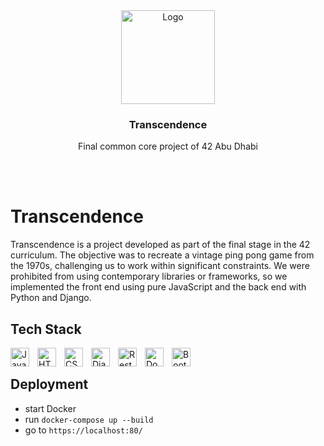 <div align="center">
<a href="https://github.com/hadi14250">
    <img src="https://i.imgur.com/vhriKbO.gif" alt="Logo" width="150" height="150">
  </a>
  <h3 align="center">Transcendence</h3>
  
  Final common core project of 42 Abu Dhabi

</div>

<br>
<br>

# Transcendence

Transcendence is a project developed as part of the final stage in the 42 curriculum. The objective was to recreate a vintage ping pong game from the 1970s, challenging us to work within significant constraints. We were prohibited from using contemporary libraries or frameworks, so we implemented the front end using pure JavaScript and the back end with Python and Django.

## Tech Stack

<img align="left" alt="JavaScript" width="30px" style="padding-right:10px;" src="https://cdn.jsdelivr.net/gh/devicons/devicon/icons/javascript/javascript-plain.svg" />

<img align="left" alt="HTML" width="30px" style="padding-right:10px;" src="https://cdn.jsdelivr.net/gh/devicons/devicon/icons/html5/html5-plain.svg" />


<img align="left" alt="CSS" width="30px" style="padding-right:10px;" src="https://cdn.jsdelivr.net/gh/devicons/devicon/icons/css3/css3-plain.svg" />

<img align="left" alt="Django" width="30px" style="padding-right:10px;" src="https://cdn.jsdelivr.net/gh/devicons/devicon@latest/icons/django/django-plain.svg" />

<img align="left" alt="Rest" width="30px" style="padding-right:10px;" src="https://cdn.jsdelivr.net/gh/devicons/devicon@latest/icons/djangorest/djangorest-original.svg" />


<img align="left" alt="Docker" width="30px" style="padding-right:10px;" src="https://cdn.jsdelivr.net/gh/devicons/devicon@latest/icons/docker/docker-original.svg"/>

<img align="left" alt="Bootstrap" width="30px" style="padding-right:10px;" src="https://cdn.jsdelivr.net/gh/devicons/devicon@latest/icons/bootstrap/bootstrap-original.svg" />




<br>

## Deployment

- start Docker
- run ```docker-compose up --build```
- go to ```https://localhost:80/```
